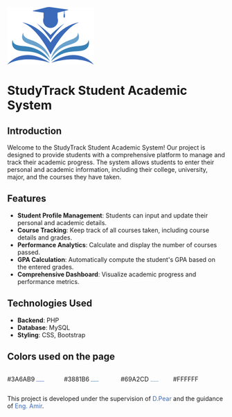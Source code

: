 ![Alt text](./README/LOGO.png)


# StudyTrack Student Academic System

## Introduction
Welcome to the StudyTrack Student Academic System! Our project is designed to provide students with a comprehensive platform to manage and track their academic progress. The system allows students to enter their personal and academic information, including their college, university, major, and the courses they have taken.

## Features
- **Student Profile Management**: Students can input and update their personal and academic details.
- **Course Tracking**: Keep track of all courses taken, including course details and grades.
- **Performance Analytics**: Calculate and display the number of courses passed.
- **GPA Calculation**: Automatically compute the student's GPA based on the entered grades.
- **Comprehensive Dashboard**: Visualize academic progress and performance metrics.



## Technologies Used
- **Backend**: PHP 
- **Database**: MySQL
- **Styling**: CSS, Bootstrap



## Colors used on the page
<!-- HTML for layout -->
<div style="display: flex; align-items: center; justify-content: space-around;">
    <div style="flex: 1; margin-right: 10px;">
        <p >#3A6AB9 <img src="./README/1.png" alt="Image 1" style="width: 15%;"> </p>
    </div>
    <div style="flex: 1; margin-right: 10px;">
        <p>#3881B6 <img src="./README/2.png" alt="Image 2" style="width: 15%;"></p>
    </div>
    <div style="flex: 1;">
        <p>#69A2CD <img src="./README/3.png" alt="Image 3" style="width: 15%;"></p>
    </div>
    <div style="flex: 1;">
        <p>#FFFFFF  <img src="./README/4.png" alt="Image 3" style="width: 15%;"></p>
    </div>
</div>

<p>This project is developed under the supervision of <span style="color: #3A6AB9 ;">D.Pear</span> and the guidance of <span style="color: #3A6AB9 ;">Eng. Amir</span>.</p>


